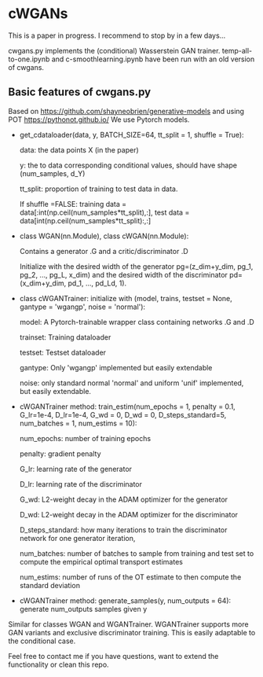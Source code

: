 # cWGANs

This is a paper in progress. I recommend to stop by in a few days...


cwgans.py implements the (conditional) Wasserstein GAN trainer.
temp-all-to-one.ipynb and c-smoothlearning.ipynb have been run with an old version of cwgans.

## Basic features of cwgans.py
Based on https://github.com/shayneobrien/generative-models and using POT https://pythonot.github.io/
We use Pytorch models.

- get_cdataloader(data, y, BATCH_SIZE=64, tt_split = 1, shuffle = True):

  data: the data points X (in the paper)
  
  y: the to data corresponding conditional values, should have shape (num_samples, d_Y)
  
  tt_split: proportion of training to test data in data.
  
  If shuffle =FALSE: training data = data\[:int(np.ceil(num_samples\*tt_split),:\], test data = data\[int(np.ceil(num_samples\*tt_split):,:\]


- class WGAN(nn.Module), class cWGAN(nn.Module):
  
  Contains a generator .G and a critic/discriminator .D
  
  Initialize  with the desired width of the generator pg=(z_dim+y_dim, pg_1, pg_2, ..., pg_L, x_dim) and the desired width of the discriminator pd=(x_dim+y_dim, pd_1, ..., pd_Ld, 1).

- class cWGANTrainer: initialize with  (model, trains, testset = None, gantype = 'wgangp', noise = 'normal'):

  model: A Pytorch-trainable wrapper class containing networks .G and .D
  
  trainset: Training dataloader
  
  testset: Testset dataloader
  
  gantype: Only 'wgangp' implemented but easily extendable
  
  noise: only standard normal 'normal' and uniform 'unif' implemented, but easily extendable.

- cWGANTrainer method: train_estim(num_epochs = 1, penalty = 0.1, G_lr=1e-4, D_lr=1e-4, G_wd = 0, D_wd = 0, D_steps_standard=5, num_batches = 1, num_estims = 10):

  num_epochs: number of training epochs

  penalty: gradient penalty
  
  G_lr: learning rate of the generator
  
  D_lr: learning rate of the discriminator
  
  G_wd: L2-weight decay in the ADAM optimizer for the generator
  
  D_wd: L2-weight decay in the ADAM optimizer for the discriminator
  
  D_steps_standard: how many iterations to train the discriminator network for one generator iteration,
  
  num_batches: number of batches to sample from training and test set to compute the empirical optimal transport estimates
  
  num_estims: number of runs of the OT estimate to then compute the standard deviation
 
 - cWGANTrainer method: generate_samples(y, num_outputs = 64): generate num_outputs samples given y


Similar for classes WGAN and WGANTrainer. WGANTrainer supports more GAN variants and exclusive discriminator training. This is easily adaptable to the conditional case.

Feel free to contact me if you have questions, want to extend the functionality or clean this repo.
